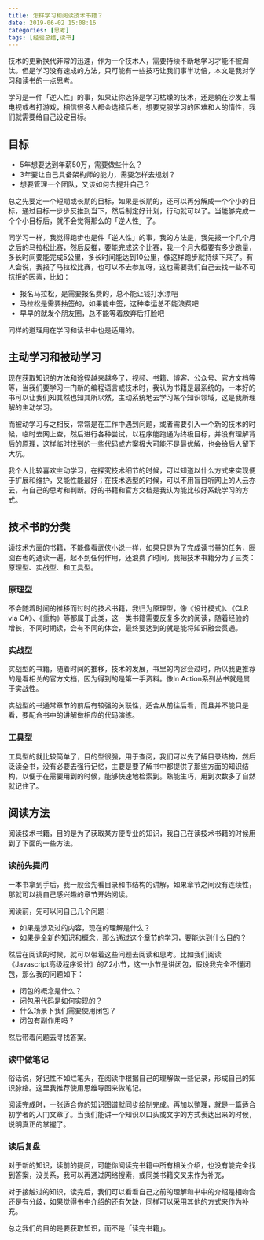 ```yaml
---
title: 怎样学习和阅读技术书籍？
date: 2019-06-02 15:08:16
categories: [思考]
tags: [经验总结,读书]
---
```


技术的更新换代非常的迅速，作为一个技术人，需要持续不断地学习才能不被淘汰。但是学习没有速成的方法，只可能有一些技巧让我们事半功倍，本文是我对学习和读书的一点思考。

<!--more-->

学习是一件「逆人性」的事，如果让你选择是学习枯燥的技术，还是躺在沙发上看电视或者打游戏，相信很多人都会选择后者，想要克服学习的困难和人的惰性，我们就需要给自己设定目标。

## 目标

* 5年想要达到年薪50万，需要做些什么？
* 3年要让自己具备架构师的能力，需要怎样去规划？
* 想要管理一个团队，又该如何去提升自己？

总之先要定一个短期或长期的目标，如果是长期的，还可以再分解成一个个小的目标，通过目标一步步反推到当下，然后制定好计划，行动就可以了。当能够完成一个个小目标后，就不会觉得那么的「逆人性」了。

同学习一样，我觉得跑步也是件「逆人性」的事，我的方法是，我先报一个几个月之后的马拉松比赛，然后反推，要能完成这个比赛，我一个月大概要有多少跑量，多长时间要能完成5公里，多长时间能达到10公里，像这样跑步就持续下来了。有人会说，我报了马拉松比赛，也可以不去参加呀，这也需要我们自己去找一些不可抗拒的因素，比如：

* 报名马拉松，是需要报名费的，总不能让钱打水漂吧
* 马拉松是需要抽签的，如果能中签，这种幸运总不能浪费吧
* 早早的就发个朋友圈，总不能等着放弃后打脸吧

同样的道理用在学习和读书中也是适用的。

## 主动学习和被动学习

现在获取知识的方法和途径越来越多了，视频、书籍、博客、公众号、官方文档等等，当我们要学习一门新的编程语言或技术时，我认为书籍是最系统的，一本好的书可以让我们知其然也知其所以然，主动系统地去学习某个知识领域，这是我所理解的主动学习。

而被动学习与之相反，常常是在工作中遇到问题，或者需要引入一个新的技术的时候，临时去网上查，然后进行各种尝试，以程序能跑通为终极目标，并没有理解背后的原理，这样临时找到的一些代码或方案极大可能不是最优解，也会给后人留下大坑。

我个人比较喜欢主动学习，在探究技术细节的时候，可以知道以什么方式来实现便于扩展和维护，又能性能最好；在技术选型的时候，可以不用盲目听网上的人云亦云，有自己的思考和判断。好的书籍和官方文档是我认为能比较好系统学习的方式。

## 技术书的分类

读技术方面的书籍，不能像看武侠小说一样，如果只是为了完成读书量的任务，囫囵吞枣的通读一遍，起不到任何作用，还浪费了时间。我把技术书籍分为了三类：原理型、实战型、和工具型。

### 原理型

不会随着时间的推移而过时的技术书籍，我归为原理型，像《设计模式》、《CLR via C#》、《重构》等都属于此类，这一类书籍需要反复多次的阅读，随着经验的增长，不同时期读，会有不同的体会，最终要达到的就是能将知识融会贯通。

### 实战型

实战型的书籍，随着时间的推移，技术的发展，书里的内容会过时，所以我更推荐的是看相关的官方文档，因为得到的是第一手资料。像In Action系列丛书就是属于实战性。

实战型的书通常章节的前后有较强的关联性，适合从前往后看，而且并不能只是看，要配合书中的讲解做相应的代码演练。

### 工具型

工具型的就比较简单了，目的型很强，用于查阅，我们可以先了解目录结构，然后泛读全书，没有必要去强行记忆，主要是要了解书中都提供了那些方面的知识结构，以便于在需要用到的时候，能够快速地检索到。熟能生巧，用到次数多了自然就记住了。

## 阅读方法

阅读技术书籍，目的是为了获取某方便专业的知识，我自己在读技术书籍的时候用到了下面的一些方法。

### 读前先提问

一本书拿到手后，我一般会先看目录和书结构的讲解，如果章节之间没有连续性，那就可以挑自己感兴趣的章节开始阅读。

阅读前，先可以问自己几个问题：

* 如果是涉及过的内容，现在的理解是什么？
* 如果是全新的知识和概念，那么通过这个章节的学习，要能达到什么目的？

然后在阅读的时候，就可以带着这些问题去阅读和思考。比如我们阅读《Javascript高级程序设计》的7.2小节，这一小节是讲闭包，假设我完全不懂闭包，那么我的问题如下：

* 闭包的概念是什么？
* 闭包用代码是如何实现的？
* 什么场景下我们需要使用闭包？
* 闭包有副作用吗？

然后带着问题去寻找答案。

### 读中做笔记

俗话说，好记性不如烂笔头，在阅读中根据自己的理解做一些记录，形成自己的知识脉络。这里我推荐使用思维导图来做笔记。

阅读完成时，一张适合你的知识图谱就同步绘制完成。再加以整理，就是一篇适合初学者的入门文章了。当我们能讲一个知识以口头或文字的方式表达出来的时候，说明真正的掌握了。

### 读后复盘

对于新的知识，读前的提问，可能你阅读完书籍中所有相关介绍，也没有能完全找到答案，没关系，我可以再通过网络搜索，或同类书籍交叉来作为补充，

对于接触过的知识，读完后，我们可以看看自己之前的理解和书中的介绍是相吻合还是有分歧，如果觉得书中介绍的还有欠缺，同样可以采用其他的方式来作为补充。

总之我们的目的是要获取知识，而不是「读完书籍」。

